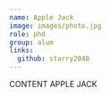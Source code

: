 ```yaml
---
name: Apple Jack
image: images/photo.jpg
role: phd
group: alum
links:
  github: starry2048
---
```


CONTENT APPLE JACK

